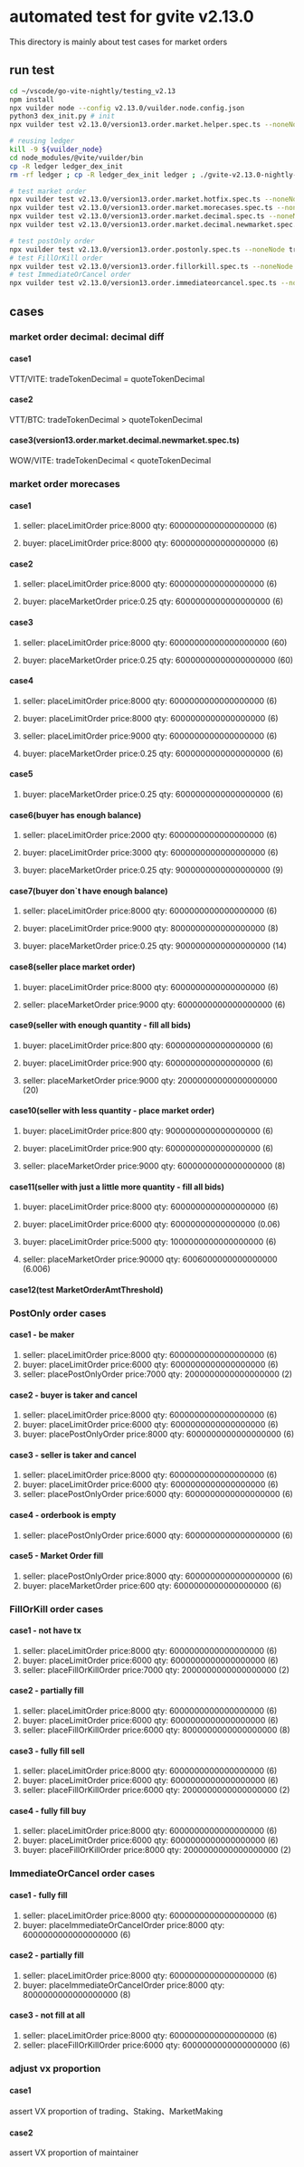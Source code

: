# automated test for gvite v2.13.0

This directory is mainly about test cases for market orders 

## run test
```bash
cd ~/vscode/go-vite-nightly/testing_v2.13
npm install
npx vuilder node --config v2.13.0/vuilder.node.config.json
python3 dex_init.py # init 
npx vuilder test v2.13.0/version13.order.market.helper.spec.ts --noneNode true # issue token & open new tradepair

# reusing ledger
kill -9 ${vuilder_node}
cd node_modules/@vite/vuilder/bin 
cp -R ledger ledger_dex_init
rm -rf ledger ; cp -R ledger_dex_init ledger ; ./gvite-v2.13.0-nightly-${version} virtual

# test market order
npx vuilder test v2.13.0/version13.order.market.hotfix.spec.ts --noneNode true
npx vuilder test v2.13.0/version13.order.market.morecases.spec.ts --noneNode true
npx vuilder test v2.13.0/version13.order.market.decimal.spec.ts --noneNode true
npx vuilder test v2.13.0/version13.order.market.decimal.newmarket.spec.ts --noneNode true

# test postOnly order
npx vuilder test v2.13.0/version13.order.postonly.spec.ts --noneNode true
# test FillOrKill order
npx vuilder test v2.13.0/version13.order.fillorkill.spec.ts --noneNode true
# test ImmediateOrCancel order
npx vuilder test v2.13.0/version13.order.immediateorcancel.spec.ts --noneNode true
```


##  cases

### market order decimal: decimal diff
#### case1 
VTT/VITE: tradeTokenDecimal = quoteTokenDecimal

#### case2
VTT/BTC: tradeTokenDecimal > quoteTokenDecimal

#### case3(version13.order.market.decimal.newmarket.spec.ts)
WOW/VITE: tradeTokenDecimal < quoteTokenDecimal

### market order morecases
#### case1 
1. seller: placeLimitOrder price:8000  qty: 6000000000000000000 (6)

2. buyer:  placeLimitOrder price:8000  qty: 6000000000000000000 (6)

#### case2
1. seller: placeLimitOrder price:8000  qty: 6000000000000000000 (6)

2. buyer:  placeMarketOrder price:0.25  qty: 6000000000000000000 (6)

#### case3
1. seller: placeLimitOrder price:8000  qty: 60000000000000000000 (60)

2. buyer:  placeMarketOrder price:0.25  qty: 60000000000000000000 (60)

#### case4
1. seller: placeLimitOrder price:8000  qty: 6000000000000000000 (6)

2. buyer:  placeLimitOrder price:8000  qty: 6000000000000000000 (6)

3. seller: placeLimitOrder price:9000  qty: 6000000000000000000 (6)

4. buyer:  placeMarketOrder price:0.25  qty: 6000000000000000000 (6)

#### case5
1. buyer:  placeMarketOrder price:0.25  qty: 6000000000000000000 (6)

#### case6(buyer has enough balance)
1. seller: placeLimitOrder price:2000  qty: 6000000000000000000 (6)

2. buyer:  placeLimitOrder price:3000  qty: 6000000000000000000 (6)

3. buyer:  placeMarketOrder price:0.25  qty: 9000000000000000000 (9)

#### case7(buyer don`t have enough balance)
1. seller: placeLimitOrder price:8000  qty: 6000000000000000000 (6)

2. buyer:  placeLimitOrder price:9000  qty: 8000000000000000000 (8)

3. buyer:  placeMarketOrder price:0.25  qty: 9000000000000000000 (14)

#### case8(seller place market order)
1. buyer: placeLimitOrder price:8000  qty: 6000000000000000000 (6)

2. seller: placeMarketOrder price:9000  qty: 6000000000000000000 (6)

#### case9(seller with enough quantity - fill all bids)
1. buyer: placeLimitOrder price:800  qty: 6000000000000000000 (6)

2. buyer: placeLimitOrder price:900  qty: 6000000000000000000 (6)

3. seller: placeMarketOrder price:9000  qty: 20000000000000000000 (20)

#### case10(seller with less quantity - place market order)
1. buyer: placeLimitOrder price:800  qty: 9000000000000000000 (6)

2. buyer: placeLimitOrder price:900  qty: 6000000000000000000 (6)

3. seller: placeMarketOrder price:9000  qty: 6000000000000000000 (8)

#### case11(seller with just a little more quantity - fill all bids)
1. buyer: placeLimitOrder price:8000  qty: 6000000000000000000 (6)

2. buyer: placeLimitOrder price:6000  qty: 60000000000000000 (0.06)

3. buyer: placeLimitOrder price:5000  qty: 1000000000000000000 (6)

4. seller: placeMarketOrder price:90000  qty: 6006000000000000000 (6.006)

#### case12(test MarketOrderAmtThreshold)


### PostOnly order cases
#### case1 - be maker
1. seller: placeLimitOrder price:8000  qty: 6000000000000000000 (6)
2. buyer: placeLimitOrder price:6000  qty: 6000000000000000000 (6)
3. seller: placePostOnlyOrder price:7000  qty: 2000000000000000000 (2)

#### case2 - buyer is taker and cancel
1. seller: placeLimitOrder price:8000  qty: 6000000000000000000 (6)
2. buyer: placeLimitOrder price:6000  qty: 6000000000000000000 (6)
3. buyer: placePostOnlyOrder price:8000  qty: 6000000000000000000 (6)

#### case3 - seller is taker and cancel
1. seller: placeLimitOrder price:8000  qty: 6000000000000000000 (6)
2. buyer: placeLimitOrder price:6000  qty: 6000000000000000000 (6)
3. seller: placePostOnlyOrder price:6000  qty: 6000000000000000000 (6)

#### case4 - orderbook is empty 
1. seller: placePostOnlyOrder price:6000  qty: 6000000000000000000 (6)

#### case5 - Market Order fill
1. seller: placePostOnlyOrder price:8000  qty: 6000000000000000000 (6)
2. buyer:  placeMarketOrder price:600  qty: 6000000000000000000 (6)

### FillOrKill order cases
#### case1 - not have tx
1. seller: placeLimitOrder price:8000  qty: 6000000000000000000 (6)
2. buyer: placeLimitOrder price:6000  qty: 6000000000000000000 (6)
3. seller: placeFillOrKillOrder price:7000  qty: 2000000000000000000 (2)

#### case2 - partially fill
1. seller: placeLimitOrder price:8000  qty: 6000000000000000000 (6)
2. buyer: placeLimitOrder price:6000  qty: 6000000000000000000 (6)
3. seller: placeFillOrKillOrder price:6000  qty: 8000000000000000000 (8)

#### case3 - fully fill sell
1. seller: placeLimitOrder price:8000  qty: 6000000000000000000 (6)
2. buyer: placeLimitOrder price:6000  qty: 6000000000000000000 (6)
3. seller: placeFillOrKillOrder price:6000  qty: 2000000000000000000 (2)

#### case4 - fully fill buy
1. seller: placeLimitOrder price:8000  qty: 6000000000000000000 (6)
2. buyer: placeLimitOrder price:6000  qty: 6000000000000000000 (6)
3. buyer: placeFillOrKillOrder price:8000  qty: 2000000000000000000 (2)


### ImmediateOrCancel order cases
#### case1 - fully fill
1. seller: placeLimitOrder price:8000  qty: 6000000000000000000 (6)
2. buyer: placeImmediateOrCancelOrder price:8000  qty: 6000000000000000000 (6)

#### case2 - partially fill
1. seller: placeLimitOrder price:8000  qty: 6000000000000000000 (6)
2. buyer: placeImmediateOrCancelOrder price:8000  qty: 8000000000000000000 (8)

#### case3 - not fill at all
1. seller: placeLimitOrder price:8000  qty: 6000000000000000000 (6)
2. seller: placeFillOrKillOrder price:6000  qty: 6000000000000000000 (6)

### adjust vx proportion
#### case1 
assert VX proportion of trading、Staking、MarketMaking

#### case2
assert VX proportion of maintainer